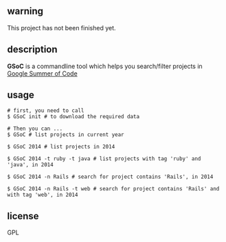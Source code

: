 ## warning

This project has not been finished yet.

## description

**GSoC** is a commandline tool which helps you search/filter projects in [Google Summer of Code](https://www.google-melange.com/gsoc/homepage/google/gsoc2015)

## usage

    # first, you need to call
    $ GSoC init # to download the required data

    # Then you can ...
    $ GSoC # list projects in current year
    
    $ GSoC 2014 # list projects in 2014
    
    $ GSoC 2014 -t ruby -t java # list projects with tag 'ruby' and 'java', in 2014
    
    $ GSoC 2014 -n Rails # search for project contains 'Rails', in 2014
    
    $ GSoC 2014 -n Rails -t web # search for project contains 'Rails' and with tag 'web', in 2014

## license

GPL
